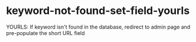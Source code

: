 # keyword-not-found-set-field-yourls
YOURLS: If keyword isn't found in the database, redirect to admin page and pre-populate the short URL field
